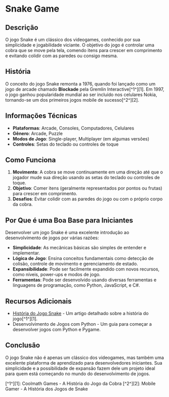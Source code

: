 # Snake Game

## Descrição
O jogo Snake é um clássico dos videogames, conhecido por sua simplicidade e jogabilidade viciante. O objetivo do jogo é controlar uma cobra que se move pela tela, comendo itens para crescer em comprimento e evitando colidir com as paredes ou consigo mesma.

## História
O conceito do jogo Snake remonta a 1976, quando foi lançado como um jogo de arcade chamado **Blockade** pela Gremlin Interactive[^1^][1]. Em 1997, o jogo ganhou popularidade mundial ao ser incluído nos celulares Nokia, tornando-se um dos primeiros jogos mobile de sucesso[^2^][2].

## Informações Técnicas
- **Plataformas**: Arcade, Consoles, Computadores, Celulares
- **Gênero**: Arcade, Puzzle
- **Modos de Jogo**: Single-player, Multiplayer (em algumas versões)
- **Controles**: Setas do teclado ou controles de toque

## Como Funciona
1. **Movimento**: A cobra se move continuamente em uma direção até que o jogador mude sua direção usando as setas do teclado ou controles de toque.
2. **Objetivo**: Comer itens (geralmente representados por pontos ou frutas) para crescer em comprimento.
3. **Desafios**: Evitar colidir com as paredes do jogo ou com o próprio corpo da cobra.

## Por Que é uma Boa Base para Iniciantes
Desenvolver um jogo Snake é uma excelente introdução ao desenvolvimento de jogos por várias razões:
- **Simplicidade**: As mecânicas básicas são simples de entender e implementar.
- **Lógica de Jogo**: Ensina conceitos fundamentais como detecção de colisão, controle de movimento e gerenciamento de estado.
- **Expansibilidade**: Pode ser facilmente expandido com novos recursos, como níveis, power-ups e modos de jogo.
- **Ferramentas**: Pode ser desenvolvido usando diversas ferramentas e linguagens de programação, como Python, JavaScript, e C#.

## Recursos Adicionais
- [História do Jogo Snake](https://www.coolmathgames.com/pt-br/blog/a-hist%C3%B3ria-do-jogo-da-cobra) - Um artigo detalhado sobre a história do jogo[^1^][1].
- Desenvolvimento de Jogos com Python - Um guia para começar a desenvolver jogos com Python e Pygame.

## Conclusão
O jogo Snake não é apenas um clássico dos videogames, mas também uma excelente plataforma de aprendizado para desenvolvedores iniciantes. Sua simplicidade e a possibilidade de expansão fazem dele um projeto ideal para quem está começando no mundo do desenvolvimento de jogos.

[^1^][1]: Coolmath Games - A História do Jogo da Cobra
[^2^][2]: Mobile Gamer - A História dos Jogos de Snake
